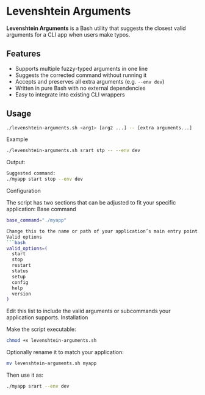 # Levenshtein Arguments

**Levenshtein Arguments** is a Bash utility that suggests the closest valid arguments for a CLI app when users make typos.

## Features

- Supports multiple fuzzy-typed arguments in one line
- Suggests the corrected command without running it
- Accepts and preserves all extra arguments (e.g. `--env dev`)
- Written in pure Bash with no external dependencies
- Easy to integrate into existing CLI wrappers

## Usage

```bash
./levenshtein-arguments.sh <arg1> [arg2 ...] -- [extra arguments...]
```
Example
```bash
./levenshtein-arguments.sh srart stp -- --env dev
```

Output:
```bash
Suggested command:
./myapp start stop --env dev

```

Configuration

The script has two sections that can be adjusted to fit your specific application:
Base command

```bash
base_command="./myapp"

Change this to the name or path of your application’s main entry point.
Valid options
```bash
valid_options=(
  start
  stop
  restart
  status
  setup
  config
  help
  version
)
```
Edit this list to include the valid arguments or subcommands your application supports.
Installation

Make the script executable:
```bash
chmod +x levenshtein-arguments.sh
```
Optionally rename it to match your application:
```bash
mv levenshtein-arguments.sh myapp
```

Then use it as:
```bash
./myapp srart --env dev
```
